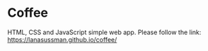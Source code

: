 # Coffee
HTML, CSS and JavaScript simple web app.
Please follow the link: https://lanasussman.github.io/coffee/